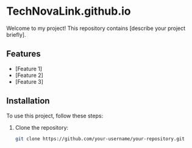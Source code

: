 # TechNovaLink.github.io

Welcome to my project! This repository contains [describe your project briefly].

## Features

- [Feature 1]
- [Feature 2]
- [Feature 3]

## Installation

To use this project, follow these steps:

1. Clone the repository:
   ```bash
   git clone https://github.com/your-username/your-repository.git
